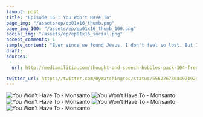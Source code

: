 ```yaml
---
layout: post
title: "Episode 16 : You Won't Have To"
page_img: "/assets/ep/ep01x16_thumb.png"
page_img_100: "/assets/ep/ep01x16_thumb_100.png"
social_img: "/assets/ep/ep01x16_social.png"
accept_comments: 1
sample_content: "Ever since we found Jesus, I don't feel so lost. But I think I still should."
draft: 
sources: 
 - 
  url: http://mediamilitia.com/thought-and-speech-bubbles-pack-104-free-vectors-and-images/

twitter_url: https://twitter.com/ByWatchingYou/status/556226730449719298
---
```



<div style="margin-left: auto; margin-right: auto; width: 600px;">
  <img src="/assets/ep/ep01x16_01.png" alt="You Won't Have To - Monsanto" />
  <img src="/assets/ep/ep01x16_02.png" alt="You Won't Have To - Monsanto" />
  <img src="/assets/ep/ep01x16_03.png" alt="You Won't Have To - Monsanto" />
  <img src="/assets/ep/ep01x16_04.png" alt="You Won't Have To - Monsanto" />
  <img src="/assets/ep/ep01x16_05.png" alt="You Won't Have To - Monsanto" />
</div>

<div style="display: none">
  Script:

  Robin: Are you saying you want us to fight Islam?
  Jesus: I'm saying that when the time comes... You won't have to.
  Robin: Ever since we found Jesus, I don't feel so lost. But I think I still should.
  Batman: Where are we going?
  Jesus: Memes are the informational equivalent of genes. The rules of genes apply to memes.
  Jesus: If you want to manipulate memes, you can learn a lot from the people who manipulate genes.
  [GUNSHOT POCKED SIGN: Now Entering Monsanto Country]
  Jesus: But it won't be easy getting in...
</div>

